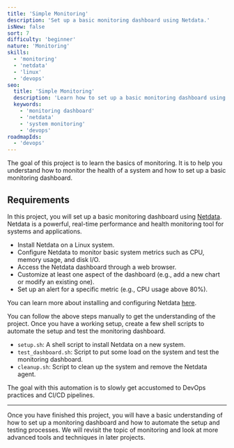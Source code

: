 ```yaml
---
title: 'Simple Monitoring'
description: 'Set up a basic monitoring dashboard using Netdata.'
isNew: false
sort: 7
difficulty: 'beginner'
nature: 'Monitoring'
skills:
  - 'monitoring'
  - 'netdata'
  - 'linux'
  - 'devops'
seo:
  title: 'Simple Monitoring'
  description: 'Learn how to set up a basic monitoring dashboard using Netdata.'
  keywords:
    - 'monitoring dashboard'
    - 'netdata'
    - 'system monitoring'
    - 'devops'
roadmapIds:
  - 'devops'
---
```


The goal of this project is to learn the basics of monitoring. It is to help you understand how to monitor the health of a system and how to set up a basic monitoring dashboard.

## Requirements

In this project, you will set up a basic monitoring dashboard using [Netdata](https://github.com/netdata/netdata). Netdata is a powerful, real-time performance and health monitoring tool for systems and applications.

- Install Netdata on a Linux system.
- Configure Netdata to monitor basic system metrics such as CPU, memory usage, and disk I/O.
- Access the Netdata dashboard through a web browser.
- Customize at least one aspect of the dashboard (e.g., add a new chart or modify an existing one).
- Set up an alert for a specific metric (e.g., CPU usage above 80%).

You can learn more about installing and configuring Netdata [here](https://learn.netdata.cloud/docs/agent/packaging/installer).

You can follow the above steps manually to get the understanding of the project. Once you have a working setup, create a few shell scripts to automate the setup and test the monitoring dashboard.

- `setup.sh`: A shell script to install Netdata on a new system.
- `test_dashboard.sh`: Script to put some load on the system and test the monitoring dashboard.
- `cleanup.sh`: Script to clean up the system and remove the Netdata agent.

The goal with this automation is to slowly get accustomed to DevOps practices and CI/CD pipelines.

<hr />

Once you have finished this project, you will have a basic understanding of how to set up a monitoring dashboard and how to automate the setup and testing processes. We will revisit the topic of monitoring and look at more advanced tools and techniques in later projects.
